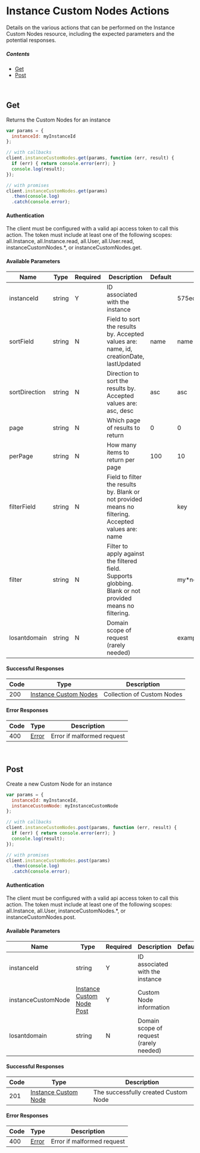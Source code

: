 # Instance Custom Nodes Actions

Details on the various actions that can be performed on the
Instance Custom Nodes resource, including the expected
parameters and the potential responses.

##### Contents

*   [Get](#get)
*   [Post](#post)

<br/>

## Get

Returns the Custom Nodes for an instance

```javascript
var params = {
  instanceId: myInstanceId
};

// with callbacks
client.instanceCustomNodes.get(params, function (err, result) {
  if (err) { return console.error(err); }
  console.log(result);
});

// with promises
client.instanceCustomNodes.get(params)
  .then(console.log)
  .catch(console.error);
```

#### Authentication
The client must be configured with a valid api access token to call this
action. The token must include at least one of the following scopes:
all.Instance, all.Instance.read, all.User, all.User.read, instanceCustomNodes.*, or instanceCustomNodes.get.

#### Available Parameters

| Name | Type | Required | Description | Default | Example |
| ---- | ---- | -------- | ----------- | ------- | ------- |
| instanceId | string | Y | ID associated with the instance |  | 575ec7417ae143cd83dc4a96 |
| sortField | string | N | Field to sort the results by. Accepted values are: name, id, creationDate, lastUpdated | name | name |
| sortDirection | string | N | Direction to sort the results by. Accepted values are: asc, desc | asc | asc |
| page | string | N | Which page of results to return | 0 | 0 |
| perPage | string | N | How many items to return per page | 100 | 10 |
| filterField | string | N | Field to filter the results by. Blank or not provided means no filtering. Accepted values are: name |  | key |
| filter | string | N | Filter to apply against the filtered field. Supports globbing. Blank or not provided means no filtering. |  | my*node |
| losantdomain | string | N | Domain scope of request (rarely needed) |  | example.com |

#### Successful Responses

| Code | Type | Description |
| ---- | ---- | ----------- |
| 200 | [Instance Custom Nodes](../lib/schemas/instanceCustomNodes.json) | Collection of Custom Nodes |

#### Error Responses

| Code | Type | Description |
| ---- | ---- | ----------- |
| 400 | [Error](../lib/schemas/error.json) | Error if malformed request |

<br/>

## Post

Create a new Custom Node for an instance

```javascript
var params = {
  instanceId: myInstanceId,
  instanceCustomNode: myInstanceCustomNode
};

// with callbacks
client.instanceCustomNodes.post(params, function (err, result) {
  if (err) { return console.error(err); }
  console.log(result);
});

// with promises
client.instanceCustomNodes.post(params)
  .then(console.log)
  .catch(console.error);
```

#### Authentication
The client must be configured with a valid api access token to call this
action. The token must include at least one of the following scopes:
all.Instance, all.User, instanceCustomNodes.*, or instanceCustomNodes.post.

#### Available Parameters

| Name | Type | Required | Description | Default | Example |
| ---- | ---- | -------- | ----------- | ------- | ------- |
| instanceId | string | Y | ID associated with the instance |  | 575ec7417ae143cd83dc4a96 |
| instanceCustomNode | [Instance Custom Node Post](../lib/schemas/instanceCustomNodePost.json) | Y | Custom Node information |  | [Instance Custom Node Post Example](_schemas.md#instance-custom-node-post-example) |
| losantdomain | string | N | Domain scope of request (rarely needed) |  | example.com |

#### Successful Responses

| Code | Type | Description |
| ---- | ---- | ----------- |
| 201 | [Instance Custom Node](../lib/schemas/instanceCustomNode.json) | The successfully created Custom Node |

#### Error Responses

| Code | Type | Description |
| ---- | ---- | ----------- |
| 400 | [Error](../lib/schemas/error.json) | Error if malformed request |
